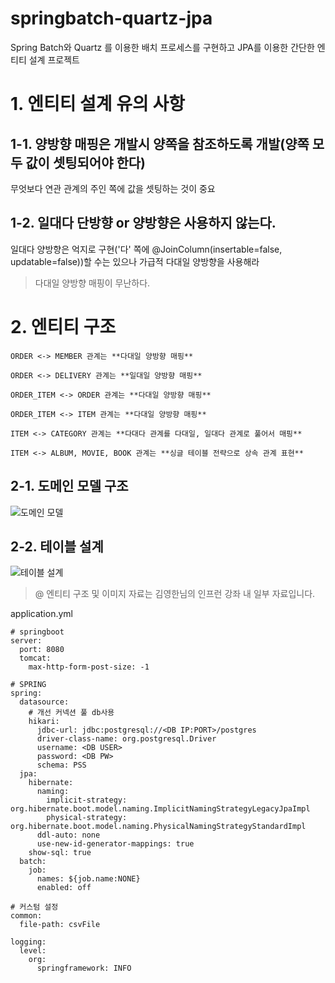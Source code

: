 # springbatch-quartz-jpa
Spring Batch와 Quartz 를 이용한 배치 프로세스를 구현하고 JPA를 이용한 간단한 엔티티 설계 프로젝트

# 1. 엔티티 설계 유의 사항
## 1-1. 양방향 매핑은 개발시 양쪽을 참조하도록 개발(양쪽 모두 값이 셋팅되어야 한다)
무엇보다 연관 관계의 주인 쪽에 값을 셋팅하는 것이 중요

## 1-2. 일대다 단방향 or 양방향은 사용하지 않는다.

일대다 양방향은 억지로 구현('다' 쪽에 @JoinColumn(insertable=false, updatable=false))할 수는 있으나 가급적 다대일 양방향을 사용해라

> 다대일 양방향 매핑이 무난하다.

# 2. 엔티티 구조
```
ORDER <-> MEMBER 관계는 **다대일 양방향 매핑**

ORDER <-> DELIVERY 관계는 **일대일 양방향 매핑**

ORDER_ITEM <-> ORDER 관계는 **다대일 양방향 매핑**

ORDER_ITEM <-> ITEM 관계는 **다대일 양방향 매핑**

ITEM <-> CATEGORY 관계는 **다대다 관계를 다대일, 일대다 관계로 풀어서 매핑**

ITEM <-> ALBUM, MOVIE, BOOK 관계는 **싱글 테이블 전략으로 상속 관계 표현**
```

## 2-1. 도메인 모델 구조
![도메인 모델](./Img/domain_model.png)

## 2-2. 테이블 설계
![테이블 설계](./Img/table.png)

> @ 엔티티 구조 및 이미지 자료는 김영한님의 인프런 강좌 내 일부 자료입니다.

application.yml
```
# springboot
server:
  port: 8080
  tomcat:
    max-http-form-post-size: -1

# SPRING
spring:
  datasource:
    # 개선 커넥션 풀 db사용
    hikari:
      jdbc-url: jdbc:postgresql://<DB IP:PORT>/postgres
      driver-class-name: org.postgresql.Driver
      username: <DB USER>
      password: <DB PW>
      schema: PSS
  jpa:
    hibernate:
      naming:
        implicit-strategy: org.hibernate.boot.model.naming.ImplicitNamingStrategyLegacyJpaImpl
        physical-strategy: org.hibernate.boot.model.naming.PhysicalNamingStrategyStandardImpl
      ddl-auto: none
      use-new-id-generator-mappings: true
    show-sql: true
  batch:
    job:
      names: ${job.name:NONE}
      enabled: off

# 커스텀 설정
common:
  file-path: csvFile

logging:
  level:
    org:
      springframework: INFO
```
